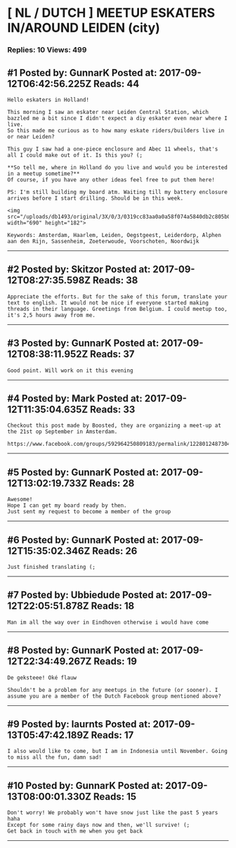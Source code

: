 # \[ NL / DUTCH \] MEETUP ESKATERS IN/AROUND LEIDEN (city)

### Replies: 10 Views: 499

## \#1 Posted by: GunnarK Posted at: 2017-09-12T06:42:56.225Z Reads: 44

```
Hello eskaters in Holland!

This morning I saw an eskater near Leiden Central Station, which bazzled me a bit since I didn't expect a diy eskater even near where I live.
So this made me curious as to how many eskate riders/builders live in or near Leiden?

This guy I saw had a one-piece enclosure and Abec 11 wheels, that's all I could make out of it. Is this you? (;

**So tell me, where in Holland do you live and would you be interested in a meetup sometime?**
Of course, if you have any other ideas feel free to put them here!

PS: I'm still building my board atm. Waiting till my battery enclosure arrives before I start drilling. Should be in this week.

<img src="/uploads/db1493/original/3X/0/3/0319cc83aa0a0a58f074a5840db2c805b0dc00e9.jpg" width="690" height="182">

Keywords: Amsterdam, Haarlem, Leiden, Oegstgeest, Leiderdorp, Alphen aan den Rijn, Sassenheim, Zoeterwoude, Voorschoten, Noordwijk
```

---
## \#2 Posted by: Skitzor Posted at: 2017-09-12T08:27:35.598Z Reads: 38

```
Appreciate the efforts. But for the sake of this forum, translate your text to english. It would not be nice if everyone started making threads in their language. Greetings from Belgium. I could meetup too, it's 2,5 hours away from me.
```

---
## \#3 Posted by: GunnarK Posted at: 2017-09-12T08:38:11.952Z Reads: 37

```
Good point. Will work on it this evening
```

---
## \#4 Posted by: Mark Posted at: 2017-09-12T11:35:04.635Z Reads: 33

```
Checkout this post made by Boosted, they are organizing a meet-up at the 21st op September in Amsterdam. 

https://www.facebook.com/groups/592964250809183/permalink/1228012487304353/
```

---
## \#5 Posted by: GunnarK Posted at: 2017-09-12T13:02:19.733Z Reads: 28

```
Awesome!
Hope I can get my board ready by then.
Just sent my request to become a member of the group
```

---
## \#6 Posted by: GunnarK Posted at: 2017-09-12T15:35:02.346Z Reads: 26

```
Just finished translating (;
```

---
## \#7 Posted by: Ubbiedude Posted at: 2017-09-12T22:05:51.878Z Reads: 18

```
Man im all the way over in Eindhoven otherwise i would have come
```

---
## \#8 Posted by: GunnarK Posted at: 2017-09-12T22:34:49.267Z Reads: 19

```
De geksteee! Oké flauw

Shouldn't be a problem for any meetups in the future (or sooner). I assume you are a member of the Dutch Facebook group mentioned above?
```

---
## \#9 Posted by: laurnts Posted at: 2017-09-13T05:47:42.189Z Reads: 17

```
I also would like to come, but I am in Indonesia until November. Going to miss all the fun, damn sad!
```

---
## \#10 Posted by: GunnarK Posted at: 2017-09-13T08:00:01.330Z Reads: 15

```
Don't worry! We probably won't have snow just like the past 5 years haha
Except for some rainy days now and then, we'll survive! (;
Get back in touch with me when you get back
```

---
